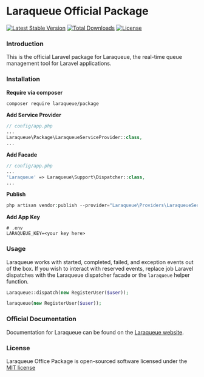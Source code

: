 # Laraqueue Official Package

[![Latest Stable Version](https://poser.pugx.org/laraqueue/package/version)](https://packagist.org/packages/laraqueue/package)
[![Total Downloads](https://poser.pugx.org/laraqueue/package/downloads)](https://packagist.org/packages/laraqueue/package)
[![License](https://poser.pugx.org/laraqueue/package/license)](https://packagist.org/packages/laraqueue/package)

### Introduction

This is the official Laravel package for Laraqueue, the real-time queue management tool for Laravel applications.

### Installation

**Require via composer**

```bash
composer require laraqueue/package
```
**Add Service Provider**

```php
// config/app.php
...
Laraqueue\Package\LaraqueueServiceProvider::class,
...
```

**Add Facade**

```php
// config/app.php
...
'Laraqueue' => Laraqueue\Support\Dispatcher::class,
...
```

**Publish**
```php
php artisan vendor:publish --provider="Laraqueue\Providers\LaraqueueServiceProvider"
```

**Add App Key**


```
# .env
LARAQUEUE_KEY=<your key here>
```

### Usage

Laraqueue works with started, completed, failed, and exception events out of the box. If you wish to interact with reserved events, replace job Laravel dispatches with the Laraqueue dispatcher facade or the `laraqueue` helper function.
```php
Laraqueue::dispatch(new RegisterUser($user));
```
```php
laraqueue(new RegisterUser($user));
```


### Official Documentation

Documentation for Laraqueue can be found on the [Laraqueue website](https://laraqueue.com/docs).

### License

Laraqueue Office Package is open-sourced software licensed under the [MIT license](http://opensource.org/licenses/MIT)

